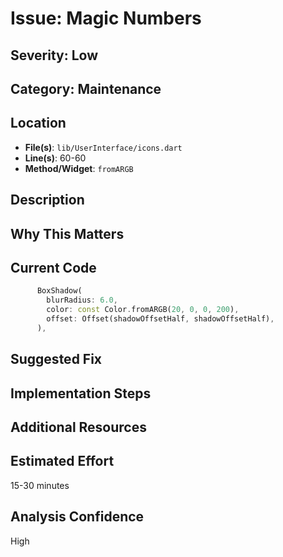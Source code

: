 # Issue: Magic Numbers

## Severity: Low

## Category: Maintenance

## Location
- **File(s)**: `lib/UserInterface/icons.dart`
- **Line(s)**: 60-60
- **Method/Widget**: `fromARGB`

## Description


## Why This Matters


## Current Code
```dart
      BoxShadow(
        blurRadius: 6.0,
        color: const Color.fromARGB(20, 0, 0, 200),
        offset: Offset(shadowOffsetHalf, shadowOffsetHalf),
      ),

```

## Suggested Fix


## Implementation Steps


## Additional Resources


## Estimated Effort
15-30 minutes

## Analysis Confidence
High
